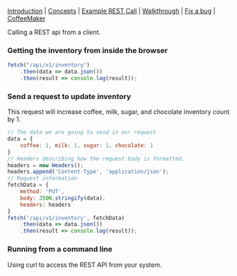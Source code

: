 [Introduction](README.md) | [Concepts](Concepts.md) |  [Example REST Call](Examples.md) | [Walkthrough]() | [Fix a bug]() | [CoffeeMaker]()

Calling a REST api from a client.

### Getting the inventory from inside the browser

```Javascript
fetch("/api/v1/inventory")
    .then(data => data.json())
    .then(result => console.log(result));
```

### Send a request to update inventory

This request will increase coffee, milk, sugar, and chocolate inventory count by 1.

```Javascript
// The data we are going to send in our request
data = {
    coffee: 1, milk: 1, sugar: 1, chocolate: 1
}
// Headers describing how the request body is formatted.
headers = new Headers();
headers.append('Content-Type', 'application/json');
// Request information
fetchData = { 
    method: 'PUT', 
    body: JSON.stringify(data),
    headers: headers
}
fetch('/api/v1/inventory', fetchData)
    .then(data => data.json())
    .then(result => console.log(result));
```

### Running from a command line

Using curl to access the REST API from your system.

